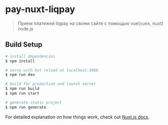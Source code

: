# pay-nuxt-liqpay

> Прием платежей liqpay на своем сайте с помощью vue(vuex, nuxt) node.js

## Build Setup

```bash
# install dependencies
$ npm install

# serve with hot reload at localhost:3000
$ npm run dev

# build for production and launch server
$ npm run build
$ npm run start

# generate static project
$ npm run generate
```

For detailed explanation on how things work, check out [Nuxt.js docs](https://nuxtjs.org).
